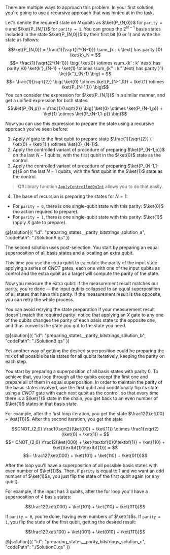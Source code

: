 There are multiple ways to approach this problem. In your first solution, you're going to use a recursive approach that was hinted at in the task.

Let's denote the required state on $N$ qubits as $\ket{P_{N,0}}$ for `parity = 0` and $\ket{P_{N,1}}$ for `parity = 1`. You can group the $2^{N-1}$ basis states included in the state $\ket{P_{N,0}}$ by their first bit ($0$ or $1$) and write the state as follows:

$$\ket{P_{N,0}} = \frac{1}{\sqrt{2^{N-1}}} \sum_{k : k \text{ has parity }0} \ket{k}_N = $$
$$= \frac{1}{\sqrt{2^{N-1}}} \big( \ket{0} \otimes \sum_{k' : k' \text{ has parity }0} \ket{k'}_{N-1} + \ket{1} \otimes \sum_{k'' : k'' \text{ has parity }1} \ket{k''}_{N-1} \big) = $$
$$= \frac{1}{\sqrt{2}} \big( \ket{0} \otimes \ket{P_{N-1,0}} + \ket{1} \otimes \ket{P_{N-1,1}} \big)$$
You can consider the expression for $\ket{P_{N,1}}$ in a similar manner, and get a unified expression for both states:
$$\ket{P_{N,p}} = \frac{1}{\sqrt{2}} \big( \ket{0} \otimes \ket{P_{N-1,p}} + \ket{1} \otimes \ket{P_{N-1,1-p}} \big)$$

Now you can use this expression to prepare the state using a recursive approach you've seen before:

1. Apply $H$ gate to the first qubit to prepare state $\frac{1}{\sqrt{2}} ( \ket{0} + \ket{1} ) \otimes \ket{0}_{N-1}$.
2. Apply the controlled variant of procedure of preparing $\ket{P_{N-1,p}}$ on the last $N-1$ qubits, with the first qubit in the $\ket{0}$ state as the control.
3. Apply the controlled variant of procedure of preparing $\ket{P_{N-1,1-p}}$ on the last $N-1$ qubits, with the first qubit in the $\ket{1}$ state as the control.

> Q# library function [`ApplyControlledOnInt`](https://learn.microsoft.com/qsharp/api/qsharp-lang/microsoft.quantum.canon/applycontrolledonint) allows you to do that easily.

4. The base of recursion is preparing the states for $N = 1$:
* For `parity = 0`, there is one single-qubit state with this parity: $\ket{0}$ (no action required to prepare).
* For `parity = 1`, there is one single-qubit state with this parity: $\ket{1}$ (apply $X$ gate to prepare).

@[solution]({ "id": "preparing_states__parity_bitstrings_solution_a", "codePath": "./SolutionA.qs" })

The second solution uses post-selection. You start by preparing an equal superposition of all basis states and allocating an extra qubit.

This time you use the extra qubit to calculate the parity of the input state: applying a series of $CNOT$ gates, each one with one of the input qubits as control and the extra qubit as a target will compute the parity of the state.

Now you measure the extra qubit: if the measurement result matches our parity, you're done — the input qubits collapsed to an equal superposition of all states that have this parity. If the measurement result is the opposite, you can retry the whole process.

You can avoid retrying the state preparation if your measurement result doesn't match the required parity: notice that applying an $X$ gate to any one of the qubits changes the parity of each basis state to the opposite one, and thus converts the state you got to the state you need.

@[solution]({ "id": "preparing_states__parity_bitstrings_solution_b", "codePath": "./SolutionB.qs" })

Yet another way of getting the desired superposition could be preparing the mix of all possible basis states for all qubits iteratively, keeping the parity on each step.

You start by preparing a superposition of all basis states with parity $0$. To achieve that, you loop through all the qubits except the first one and prepare all of them in equal superposition. In order to maintain the parity of the basis states involved, use the first qubit and conditionally flip its state using a $CNOT$ gate with each next qubit as the control, so that every time there is a $\ket{1}$ state in the chain, you get back to an even number of $\ket{1}$ states in that basis state.

For example, after the first loop iteration, you get the state $\frac12(\ket{00} + \ket{11})$. After the second iteration, you get the state

$$CNOT_{2,0} \frac1{\sqrt2}(\ket{00} + \ket{11}) \otimes \frac1{\sqrt2}(\ket{0} + \ket{1}) = $$
$$= CNOT_{2,0} \frac12(\ket{000} + \ket{\textbf{0}0\textbf{1}} + \ket{110} + \ket{\textbf{1}1\textbf{1}}) = $$
$$= \frac12(\ket{000} + \ket{101} + \ket{110} + \ket{011})$$

After the loop you'll have a superposition of all possible basis states with even number of $\ket{1}$s.
Then, if `parity` is equal to 1 and we want an odd number of $\ket{1}$s, you just flip the state of the first qubit again (or any qubit).

For example, if the input has 3 qubits, after the for loop you'll have a superposition of 4 basis states:

$$\frac12(\ket{000} + \ket{101} + \ket{110} + \ket{011})$$

If `parity = 0`, you're done, having even numbers of $\ket{1}$s. If `parity = 1`, you flip the state of the first qubit, getting the desired result:

$$\frac12(\ket{100} + \ket{001} + \ket{010} + \ket{111})$$

@[solution]({ "id": "preparing_states__parity_bitstrings_solution_c", "codePath": "./SolutionC.qs" })
